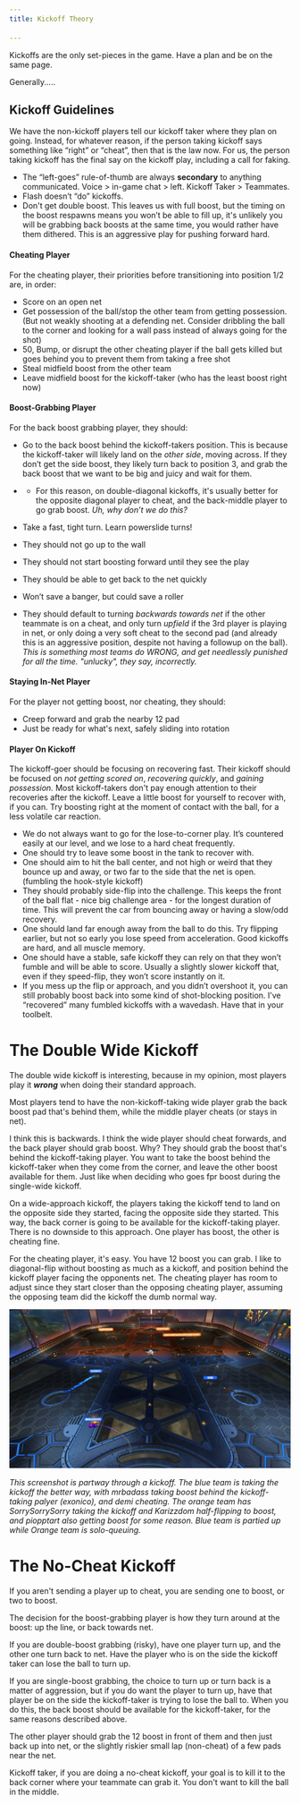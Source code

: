 ```yaml
---
title: Kickoff Theory

---
```


Kickoffs are the only set-pieces in the game. Have a plan and be on the same page.



Generally.....

## Kickoff Guidelines

We have the non-kickoff players tell our kickoff taker where they plan on going. Instead, for whatever reason, if the person taking kickoff says something like “right” or “cheat”, then that is the law now. For us, the person taking kickoff has the final say on the kickoff play, including a call for faking.

- The “left-goes” rule-of-thumb are always **secondary** to anything communicated. Voice > in-game chat > left. Kickoff Taker > Teammates.
- Flash doesn’t “do” kickoffs.
- Don't get double boost. This leaves us with full boost, but the timing on the boost respawns means you won’t be able to fill up, it's unlikely you will be grabbing back boosts at the same time, you would rather have them dithered. This is an aggressive play for pushing forward hard.

#### Cheating Player

For the cheating player, their priorities before transitioning into position 1/2 are, in order:

- Score on an open net
- Get possession of the ball/stop the other team from getting possession. (But not weakly shooting at a defending net. Consider dribbling the ball to the corner and looking for a wall pass instead of always going for the shot)
- 50, Bump, or disrupt the other cheating player if the ball gets killed but goes behind you to prevent them from taking a free shot
- Steal midfield boost from the other team
- Leave midfield boost for the kickoff-taker (who has the least boost right now)

#### Boost-Grabbing Player

For the back boost grabbing player, they should:

- Go to the back boost behind the kickoff-takers position. This is because the kickoff-taker will likely land on the *other side*, moving across. If they don’t get the side boost, they likely turn back to position 3, and grab the back boost that we want to be big and juicy and wait for them.

- - For this reason, on double-diagonal kickoffs, it's usually better for the opposite diagonal player to cheat, and the back-middle player to go grab boost. *Uh, why don’t we do this?*

- Take a fast, tight turn. Learn powerslide turns! 
- They should not go up to the wall
- They should not start boosting forward until they see the play
- They should be able to get back to the net quickly
- Won’t save a banger, but could save a roller
- They should default to turning *backwards towards net* if the other teammate is on a cheat, and only turn *upfield* if the 3rd player is playing in net, or only doing a very soft cheat to the second pad (and already this is an aggressive position, despite not having a followup on the ball). _This is something most teams do WRONG, and get needlessly punished for all the time. "unlucky", they say, incorrectly._

#### Staying In-Net Player

For the player not getting boost, nor cheating, they should: 

- Creep forward and grab the nearby 12 pad
- Just be ready for what's next, safely sliding into rotation

#### Player On Kickoff

The kickoff-goer should be focusing on recovering fast. Their kickoff should be focused on *not getting scored on*, *recovering quickly*, and *gaining possession.* Most kickoff-takers don't pay enough attention to their recoveries after the kickoff. Leave a little boost for yourself to recover with, if you can. Try boosting right at the moment of contact with the ball, for a less volatile car reaction.

- We do not always want to go for the lose-to-corner play. It’s countered easily at our level, and we lose to a hard cheat frequently.
- One should try to leave some boost in the tank to recover with.
- One should aim to hit the ball center, and not high or weird that they bounce up and away, or two far to the side that the net is open. (fumbling the hook-style kickoff)
- They should probably side-flip into the challenge. This keeps the front of the ball flat - nice big challenge area - for the longest duration of time. This will prevent the car from bouncing away or having a slow/odd recovery.
- One should land far enough away from the ball to do this. Try flipping earlier, but not so early you lose speed from acceleration. Good kickoffs are hard, and all muscle memory. 
- One should have a stable, safe kickoff they can rely on that they won’t fumble and will be able to score. Usually a slightly slower kickoff that, even if they speed-flip, they won’t score instantly on it.
- If you mess up the flip or approach, and you didn’t overshoot it, you can still probably boost back into some kind of shot-blocking position. I’ve “recovered” many fumbled kickoffs with a wavedash. Have that in your toolbelt.

# The Double Wide Kickoff

The double wide kickoff is interesting, because in my opinion, most players play it ***wrong*** when doing their standard approach. 

Most players tend to have the non-kickoff-taking wide player grab the back boost pad that's behind them, while the middle player cheats (or stays in net).

I think this is backwards. I think the wide player should cheat forwards, and the back player should grab boost. Why? They should grab the boost that's behind the kickoff-taking player. You want to take the boost behind the kickoff-taker when they come from the corner, and leave the other boost available for them. Just like when deciding who goes fpr boost during the single-wide kickoff.

On a wide-approach kickoff, the players taking the kickoff tend to land on the opposite side they started, facing the opposite side they started. This way, the back corner is going to be available for the kickoff-taking player. There is no downside to this approach. One player has boost, the other is cheating fine.

For the cheating player, it's easy. You have 12 boost you can grab.  I like to diagonal-flip without boosting as much as a kickoff, and position behind the kickoff player facing the opponents net. The cheating player has room to adjust since they start closer than the opposing cheating player, assuming the opposing team did the kickoff the dumb normal way.

![Screenshot of double wide kickoff](images\doubleWideKickoff.jpg)

*This screenshot is partway through a kickoff. The blue team is taking the kickoff the better way, with mrbadass taking boost behind the kickoff-taking palyer (exonico), and demi cheating. The orange team has SorrySorrySorry taking the kickoff and Karizzdom half-flipping to boost, and piopptart also getting boost for some reason. Blue team is partied up while Orange team is solo-queuing.*

# The No-Cheat Kickoff

If you aren't sending a player up to cheat, you are sending one to boost, or two to boost.

The decision for the boost-grabbing player is how they turn around at the boost: up the line, or back towards net.

If you are double-boost grabbing (risky), have one player turn up, and the other one turn back to net. Have the player who is on the side the kickoff taker can lose the ball to turn up.

If you are single-boost grabbing, the choice to turn up or turn back is a matter of aggression, but if you do want the player to turn up, have that player be on the side the kickoff-taker is trying to lose the ball to. When you do this, the back boost should be available for the kickoff-taker, for the same reasons described above.

The other player should grab the 12 boost in front of them and then just back up into net, or the slightly riskier small lap (non-cheat) of a few pads near the net.

Kickoff taker, if you are doing a no-cheat kickoff, your goal is to kill it to the back corner where your teammate can grab it. You don't want to kill the ball in the middle.
